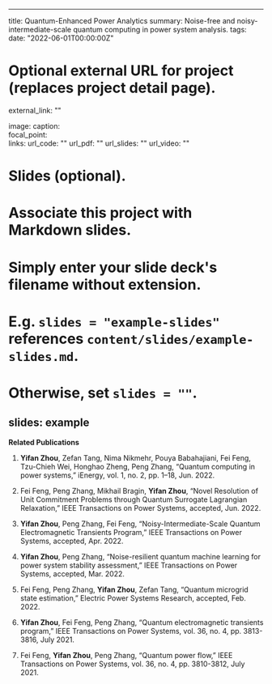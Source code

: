 
---
title: Quantum-Enhanced Power Analytics 
summary: Noise-free and noisy-intermediate-scale quantum computing in power system analysis.
tags:
date:  "2022-06-01T00:00:00Z"
# Optional external URL for project (replaces project detail page).
external_link: ""


image:
  caption:  
  focal_point:  
links:
url_code: ""
url_pdf: ""
url_slides: ""
url_video: ""

# Slides (optional).
#   Associate this project with Markdown slides.
#   Simply enter your slide deck's filename without extension.
#   E.g. `slides = "example-slides"` references `content/slides/example-slides.md`.
#   Otherwise, set `slides = ""`.
slides: example
---

**Related Publications**

1. **Yifan Zhou**, Zefan Tang, Nima Nikmehr, Pouya Babahajiani, Fei Feng, ‪Tzu-Chieh Wei, Honghao Zheng, Peng Zhang, “Quantum computing in power systems,” iEnergy, vol. 1, no. 2, pp. 1–18, Jun. 2022.


2. Fei Feng, Peng Zhang, Mikhail Bragin, **Yifan Zhou**, “Novel Resolution of Unit Commitment Problems through Quantum Surrogate Lagrangian Relaxation,” IEEE Transactions on Power Systems, accepted, Jun. 2022.


3. **Yifan Zhou**, Peng Zhang, Fei Feng, “Noisy-Intermediate-Scale Quantum Electromagnetic Transients Program,” IEEE Transactions on Power Systems, accepted, Apr. 2022.


4. **Yifan Zhou**, Peng Zhang, “Noise-resilient quantum machine learning for power system stability assessment,” IEEE Transactions on Power Systems, accepted, Mar. 2022.

5. Fei Feng, Peng Zhang, **Yifan Zhou**, Zefan Tang, “Quantum microgrid state estimation,” Electric Power Systems Research, accepted, Feb. 2022.

6. **Yifan Zhou**, Fei Feng, Peng Zhang, “Quantum electromagnetic transients program,” IEEE Transactions on Power Systems, vol. 36, no. 4, pp. 3813-3816, July 2021.

7. Fei Feng, **Yifan Zhou**, Peng Zhang, “Quantum power flow,” IEEE Transactions on Power Systems, vol. 36, no. 4, pp. 3810-3812, July 2021.

